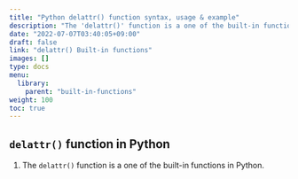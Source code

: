 ```yaml
---
title: "Python delattr() function syntax, usage & example"
description: "The 'delattr()' function is a one of the built-in functions in Python"
date: "2022-07-07T03:40:05+09:00"
draft: false
link: "delattr() Built-in functions"
images: []
type: docs
menu:
  library:
    parent: "built-in-functions"
weight: 100
toc: true
---
```


## `delattr()` function in Python

1. The `delattr()` function is a one of the built-in functions in Python.